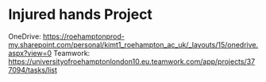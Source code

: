 # Injured hands Project
OneDrive: https://roehamptonprod-my.sharepoint.com/personal/kimt1_roehampton_ac_uk/_layouts/15/onedrive.aspx?view=0
Teamwork: https://universityofroehamptonlondon10.eu.teamwork.com/app/projects/377094/tasks/list
